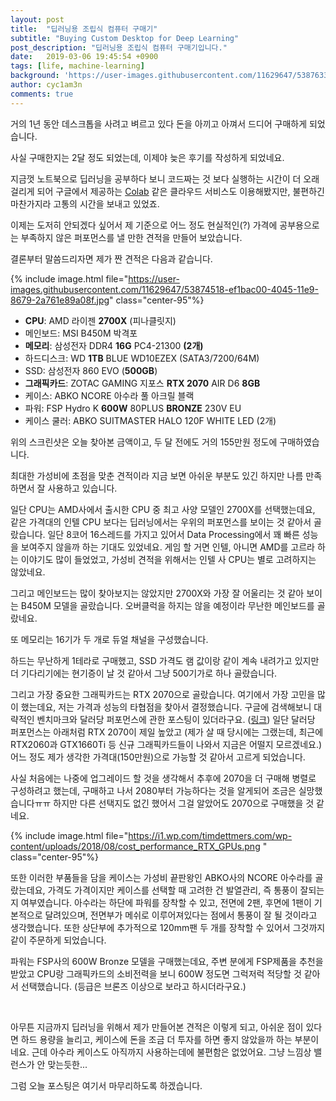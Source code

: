 ```yaml
---
layout: post
title:  "딥러닝용 조립식 컴퓨터 구매기"
subtitle: "Buying Custom Desktop for Deep Learning"
post_description: "딥러닝용 조립식 컴퓨터 구매기입니다."
date:   2019-03-06 19:45:54 +0900
tags: [life, machine-learning]
background: 'https://user-images.githubusercontent.com/11629647/53876333-e7f69d00-4049-11e9-9250-83ae6154a17e.jpg'
author: cyc1am3n
comments: true
---
```


거의 1년 동안 데스크톱을 사려고 벼르고 있다 돈을 아끼고 아껴서 드디어 구매하게 되었습니다.

사실 구매한지는 2달 정도 되었는데, 이제야 늦은 후기를 작성하게 되었네요.

지금껏 노트북으로 딥러닝을 공부하다 보니 코드짜는 것 보다 실행하는 시간이 더 오래걸리게 되어 구글에서 제공하는 [Colab](https://colab.research.google.com) 같은 클라우드 서비스도 이용해봤지만, 불편하긴 마찬가지라 고통의 시간을 보내고 있었죠.

이제는 도저히 안되겠다 싶어서 제 기준으로 어느 정도 현실적인(?) 가격에 공부용으로는 부족하지 않은 퍼포먼스를 낼 만한 견적을 만들어 보았습니다.

결론부터 말씀드리자면 제가 짠 견적은 다음과 같습니다.

{% include image.html file="https://user-images.githubusercontent.com/11629647/53874518-ef1bac00-4045-11e9-8679-2a761e89a08f.jpg" class="center-95"%}

* **CPU**: AMD 라이젠 **2700X** (피나클릿지)
* 메인보드: MSI B450M 박격포
* **메모리**: 삼성전자 DDR4 **16G** PC4-21300 **(2개)**
* 하드디스크: WD **1TB** BLUE WD10EZEX (SATA3/7200/64M)
* SSD: 삼성전자 860 EVO (**500GB**)
* **그래픽카드**: ZOTAC GAMING 지포스 **RTX 2070** AIR D6 **8GB**
* 케이스: ABKO NCORE 아수라 풀 아크릴 블랙
* 파워: FSP Hydro K **600W** 80PLUS **BRONZE** 230V EU
* 케이스 쿨러: ABKO SUITMASTER HALO 120F WHITE LED (2개)

위의 스크린샷은 오늘 찾아본 금액이고, 두 달 전에도 거의 155만원 정도에 구매하였습니다.

최대한 가성비에 초점을 맞춘 견적이라 지금 보면 아쉬운 부분도 있긴 하지만 나름 만족하면서 잘 사용하고 있습니다.

일단 CPU는 AMD사에서 출시한 CPU 중 최고 사양 모델인 2700X를 선택했는데요, 같은 가격대의 인텔 CPU 보다는 딥러닝에서는 우위의 퍼포먼스를 보이는 것 같아서 골랐습니다. 일단 8코어 16스레드를 가지고 있어서 Data Processing에서 꽤 빠른 성능을 보여주지 않을까 하는 기대도 있었네요. 게임 할 거면 인텔, 아니면 AMD를 고르라 하는 이야기도 많이 들었었고, 가성비 견적을 위해서는 인텔 사 CPU는 별로 고려하지는 않았네요.

그리고 메인보드는 많이 찾아보지는 않았지만 2700X와 가장 잘 어울리는 것 같아 보이는 B450M 모델을 골랐습니다. 오버클럭을 하지는 않을 예정이라 무난한 메인보드를 골랐네요.

또 메모리는 16기가 두 개로 듀얼 채널을 구성했습니다.

하드는 무난하게 1테라로 구매했고, SSD 가격도 램 값이랑 같이 계속 내려가고 있지만 더 기다리기에는 현기증이 날 것 같아서 그냥 500기가로 하나 골랐습니다.

그리고 가장 중요한 그래픽카드는 RTX 2070으로 골랐습니다. 여기에서 가장 고민을 많이 했는데요, 저는 가격과 성능의 타협점을 찾아서 결정했습니다. 구글에 검색해보니 대략적인 벤치마크와 달러당 퍼포먼스에 관한 포스팅이 있더라구요. ([링크](http://timdettmers.com/2018/11/05/which-gpu-for-deep-learning/)) 일단 달러당 퍼포먼스는 아래처럼 RTX 2070이 제일 높았고 (제가 살 때 당시에는 그랬는데, 최근에 RTX2060과 GTX1660Ti 등 신규 그래픽카드들이 나와서 지금은 어떨지 모르겠네요.) 어느 정도 제가 생각한 가격대(150만원)으로 가능할 것 같아서 고르게 되었습니다.

사실 처음에는 나중에 업그레이드 할 것을 생각해서 추후에 2070을 더 구매해 병렬로 구성하려고 했는데, 구매하고 나서 2080부터 가능하다는 것을 알게되어 조금은 실망했습니다ㅠㅠ 하지만 다른 선택지도 없긴 했어서 그걸 알았어도 2070으로 구매했을 것 같네요.

{% include image.html file="https://i1.wp.com/timdettmers.com/wp-content/uploads/2018/08/cost_performance_RTX_GPUs.png " class="center-95"%}

또한 이러한 부품들을 담을 케이스는 가성비 끝판왕인 ABKO사의 NCORE 아수라를 골랐는데요, 가격도 가격이지만 케이스를 선택할 때 고려한 건 발열관리, 즉 통풍이 잘되는지 여부였습니다. 아수라는 하단에 파워를 장착할 수 있고, 전면에 2팬, 후면에 1팬이 기본적으로 달려있으며, 전면부가 메쉬로 이루어져있다는 점에서 통풍이 잘 될 것이라고 생각했습니다. 또한 상단부에 추가적으로 120mm팬 두 개를 장착할 수 있어서 그것까지 같이 주문하게 되었습니다.

파워는 FSP사의 600W Bronze 모델을 구매했는데요, 주변 분에게 FSP제품을 추천을 받았고 CPU랑 그래픽카드의 소비전력을 보니 600W 정도면 그럭저럭 적당할 것 같아서 선택했습니다. (등급은 브론즈 이상으로 보라고 하시더라구요.)

<br />

아무튼 지금까지 딥러닝을 위해서 제가 만들어본 견적은 이렇게 되고, 아쉬운 점이 있다면 하드 용량을 늘리고, 케이스에 돈을 조금 더 투자를 하면 좋지 않았을까 하는 부분이네요. 근데 아수라 케이스도 아직까지 사용하는데에 불편함은 없었어요. 그냥 느낌상 밸런스가 안 맞는듯한...

그럼 오늘 포스팅은 여기서 마무리하도록 하겠습니다.